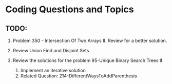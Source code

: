 # Coding Questions and Topics

## TODO:

1. Problem 350 - Intersection Of Two Arrays II. Review for a better solution.

2. Review Union Find and Disjoint Sets

3. Review the solutions for the problem 95-Unique Binary Search Trees II
    1. Implement an iterative solution
    2.  Related Question: 214-DifferentWaysToAddParenthesis
